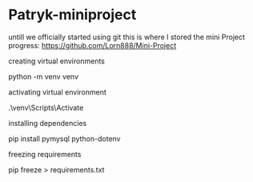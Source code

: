 # Patryk-miniproject

untill we officially started using git this is where I stored the mini Project progress:
https://github.com/Lorn888/Mini-Project


creating  virtual environments 

python -m venv venv

activating virtual environment

.\venv\Scripts\Activate

installing dependencies 

pip install pymysql python-dotenv

freezing requirements

pip freeze > requirements.txt
